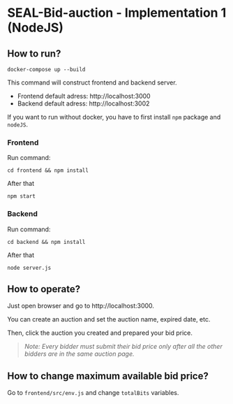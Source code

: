 # SEAL-Bid-auction - Implementation 1 (NodeJS)

## How to run?
```
docker-compose up --build
```

This command will construct frontend and backend server.

- Frontend default adress: http://localhost:3000
- Backend default adress: http://localhost:3002


If you want to run without docker, you have to first install `npm` package and `nodeJS`. 
### Frontend
Run command:
```
cd frontend && npm install
```
After that
```
npm start
```
### Backend
Run command:
```
cd backend && npm install
```
After that
```
node server.js
```
## How to operate?
Just open browser and go to http://localhost:3000.

You can create an auction and set the auction name, expired date, etc.

Then, click the auction you created and prepared your bid price.
> *Note: Every bidder must submit their bid price only after all the other bidders are in the same auction page.*

## How to change maximum available bid price?
Go to `frontend/src/env.js` and change `totalBits` variables.

